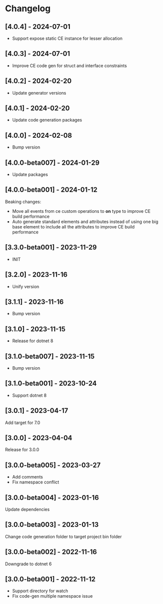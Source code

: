 # Changelog

## [4.0.4] - 2024-07-01

- Support expose static CE instance for lesser allocation

## [4.0.3] - 2024-07-01

- Improve CE code gen for struct and interface constraints

## [4.0.2] - 2024-02-20

- Update generator versions

## [4.0.1] - 2024-02-20

- Update code generation packages

## [4.0.0] - 2024-02-08

- Bump version

## [4.0.0-beta007] - 2024-01-29

- Update packages

## [4.0.0-beta001] - 2024-01-12

Beaking changes:

- Move all events from ce custom operations to **on** type to improve CE build performance
- Auto generate standard elements and attributes instead of using one big base element to include all the attributes to improve CE build performance

## [3.3.0-beta001] - 2023-11-29

- INIT

## [3.2.0] - 2023-11-16

- Unify version

## [3.1.1] - 2023-11-16

- Bump version

## [3.1.0] - 2023-11-15

- Release for dotnet 8

## [3.1.0-beta007] - 2023-11-15

- Bump version

## [3.1.0-beta001] - 2023-10-24

- Support dotnet 8

## [3.0.1] - 2023-04-17

Add target for 7.0

## [3.0.0] - 2023-04-04

Release for 3.0.0

## [3.0.0-beta005] - 2023-03-27

- Add comments
- Fix namespace conflict

## [3.0.0-beta004] - 2023-01-16

Update dependencies

## [3.0.0-beta003] - 2023-01-13

Change code generation folder to target project bin folder

## [3.0.0-beta002] - 2022-11-16

Downgrade to dotnet 6

## [3.0.0-beta001] - 2022-11-12

* Support directory for watch
* Fix code-gen multiple namespace issue

